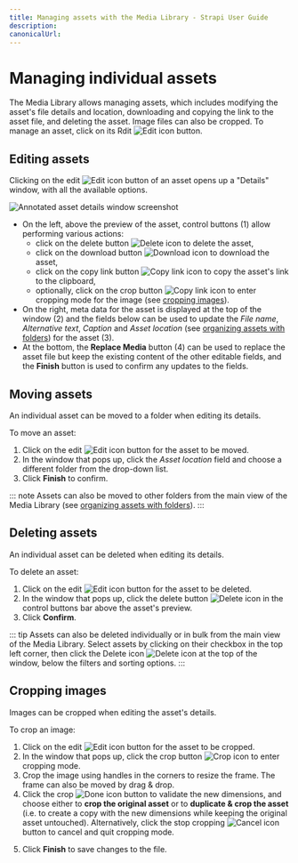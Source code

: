 ```yaml
---
title: Managing assets with the Media Library - Strapi User Guide
description:
canonicalUrl:
---
```


<!-- TODO: update SEO -->

# Managing individual assets

The Media Library allows managing assets, which includes modifying the asset's file details and location, downloading and copying the link to the asset file, and deleting the asset. Image files can also be cropped. To manage an asset, click on its Rdit ![Edit icon](../assets/icons/edit.svg) button.

## Editing assets

Clicking on the edit ![Edit icon](../assets/icons/edit.svg) button of an asset opens up a "Details" window, with all the available options.

<!-- TODO: improve/replace screenshot -->
![Annotated asset details window screenshot](../assets/media-library/media-library_asset-details.png)

- On the left, above the preview of the asset, control buttons (1) allow performing various actions:
  - click on the delete button ![Delete icon](../assets/icons/delete.svg) to delete the asset,
  - click on the download button ![Download icon](../assets/icons/download.svg) to download the asset,
  - click on the copy link button ![Copy link icon](../assets/icons/link.svg) to copy the asset's link to the clipboard,
  - optionally, click on the crop button ![Copy link icon](../assets/icons/crop.svg) to enter cropping mode for the image (see [cropping images](#cropping-images)).
- On the right, meta data for the asset is displayed at the top of the window (2) and the fields below can be used to update the _File name_, _Alternative text_, _Caption_ and _Asset location_ (see [organizing assets with folders](/user-docs/latest/media-library/organizing-assets-with-folders.md)) for the asset (3).
- At the bottom, the **Replace Media** button (4) can be used to replace the asset file but keep the existing content of the other editable fields, and the **Finish** button is used to confirm any updates to the fields.

## Moving assets

An individual asset can be moved to a folder when editing its details.

To move an asset:

1. Click on the edit ![Edit icon](../assets/icons/edit.svg) button for the asset to be moved.
2. In the window that pops up, click the _Asset location_ field and choose a different folder from the drop-down list.
3. Click **Finish** to confirm.

<!-- ? is the button named Finish or Save ? -->

::: note
Assets can also be moved to other folders from the main view of the Media Library (see [organizing assets with folders](/user-docs/latest/media-library/organizing-assets-with-folders.md#moving-assets-to-a-folder)).
:::

## Deleting assets

An individual asset can be deleted when editing its details.

To delete an asset:

1. Click on the edit ![Edit icon](../assets/icons/edit.svg) button for the asset to be deleted.
2. In the window that pops up, click the delete button ![Delete icon](../assets/icons/delete.svg) in the control buttons bar above the asset's preview.
3. Click **Confirm**.

::: tip
Assets can also be deleted individually or in bulk from the main view of the Media Library. Select assets by clicking on their checkbox in the top left corner, then click the Delete icon ![Delete icon](../assets/icons/delete.svg) at the top of the window, below the filters and sorting options.
:::

## Cropping images

Images can be cropped when editing the asset's details.

To crop an image:

1. Click on the edit ![Edit icon](../assets/icons/edit.svg) button for the asset to be cropped.
2. In the window that pops up, click the crop button ![Crop icon](../assets/icons/crop.svg) to enter cropping mode.
3. Crop the image using handles in the corners to resize the frame. The frame can also be moved by drag & drop.
4. Click the crop ![Done icon](../assets/icons/check_icon.svg) button to validate the new dimensions, and choose either to **crop the original asset** or to **duplicate & crop the asset** (i.e. to create a copy with the new dimensions while keeping the original asset untouched). Alternatively, click the stop cropping ![Cancel icon](../assets/icons/close-icon.svg) button to cancel and quit cropping mode.
<!-- TODO: ask devs because there seems to be a bug/unintuitive behavior:  choosing crop the original asset does not quit cropping mode 😅  -->
5. Click **Finish** to save changes to the file.

